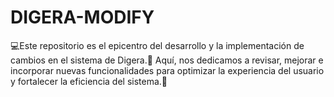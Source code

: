# DIGERA-MODIFY
💻Este repositorio es el epicentro del desarrollo y la implementación de cambios en el sistema de Digera.🌱 Aquí, nos dedicamos a revisar, mejorar e incorporar nuevas funcionalidades para optimizar la experiencia del usuario y fortalecer la eficiencia del sistema.👤
